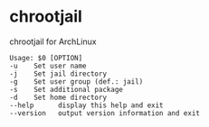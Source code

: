chrootjail
==========

chrootjail for ArchLinux

	Usage: $0 [OPTION]
	-u    Set user name
	-j    Set jail directory
	-g    Set user group (def.: jail)
	-s    Set additional package
	-d    Set home directory
	--help      display this help and exit
	--version   output version information and exit
